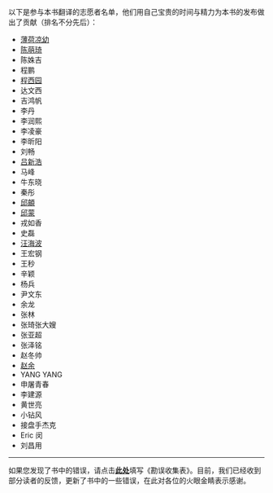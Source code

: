 以下是参与本书翻译的志愿者名单，他们用自己宝贵的时间与精力为本书的发布做出了贡献（排名不分先后）：

* [薄荷凉幼](http://weibo.com/lidanland)
* [陈萌琦](http://weibo.com/m7ya) 
* 陈姝吉
* 程鹏
* [程西园](http://weibo.com/xyriey)
* 达文西
* 吉鸿帆
* 李丹
* 李润熙
* 李凌豪
* 李昕阳
* 刘畅
* [吕新浩](http://weibo.com/u/1882603481)
* 马峰
* 牛东晓
* 秦彤
* [邱頔](http://weibo.com/imcoddy)
* [邱蒙](http://weibo.com/lookr)
* 戎如香
* 史磊
* [汪海波](http://www.weibo.com/highball)
* 王宏钢
* 王秒
* 辛颖
* 杨兵
* 尹文东
* 余龙
* 张林
* 张琦张大嫂
* 张亚超
* 张泽铭
* 赵冬帅
* [赵余](http://weibo.com/zyandroid)
* YANG YANG
* 申屠青春
* 李建源
* 黄世亮
* 小钻风
* 接盘手杰克
* Eric 闵
* 刘昌用

<hr />


如果您发现了书中的错误，请点击[**此处**](http://www.mikecrm.com/f.php?t=rfcRrW)填写《勘误收集表》。目前，我们已经收到部分读者的反馈，更新了书中的一些错误，在此对各位的火眼金睛表示感谢。
